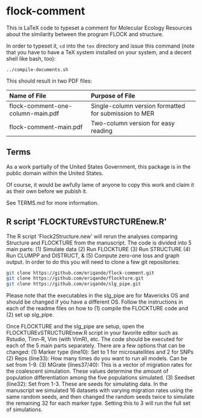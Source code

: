 # flock-comment

This is LaTeX code to typeset a comment for Molecular Ecology Resources
about the similarity between the program FLOCK and structure.

In order to typeset it, `cd` into the `tex` directory and issue this
command (note that you have to have a TeX system installed on your
system, and a decent shell like bash, too):
```
../compile-documents.sh
```
This should result in two PDF files:

| Name of File  | Purpose of File |
| :-------------| :---------------|
| flock-comment-one-column-main.pdf   |  Single-column version formatted for submission to MER |
| flock-comment-main.pdf              |  Two-column version for easy reading                   |



## Terms 

As a work partially of the United States Government, this package is in the
public domain within the United States. 

Of course, it would be awfully lame of anyone to copy this work and claim it as their
own before we pubish it.

See TERMS.md for more information.

## R script 'FLOCKTUREvSTURCTUREnew.R' 

The R script 'Flock2Structure.new' will rerun the analyses comparing Structure and FLOCKTURE from the manuscript. The code is divided into 5 main parts: (1) Simulate data (2) Run FLOCKTURE (3) Run STRUCTURE (4) Run CLUMPP and DISTRUCT, & (5) Compute zero-one loss and graph output.  In order to do this you will need to clone a few git repositories:

```sh
git clone https://github.com/eriqande/flock-comment.git
git clone https://github.com/eriqande/flockture.git
git clone https://github.com/eriqande/slg_pipe.git
```
Please note that the executables in the slg_pipe are for Mavericks OS and should be changed if you have a different OS. Follow the instructions in each of the readme files on how to (1) compile the FLOCKTURE code and (2) set up slg_pipe.

Once FLOCKTURE and the slg_pipe are setup, open the FLOCKTUREvSTRUCTUREnew.R script in your favorite editor such as Rstudio, Tinn-R, Vim (with VimR), etc. The code should be executed for each of the 5 main parts separately. There are a few options that can be changed:
(1) Marker type (line10): Set to 1 for microsatellites and 2 for SNPs
(2) Reps (line33): How many times do you want to run all models. Can be set from 1-9.
(3) MGrate (lines37/40): This is a vector of migration rates for the coalescent simulation. These values determine the amount of population differentiation among the five populations simulated. 
(3) Seedset (line32): Set from 1-3. These are seeds for simulating data. In the manuscript we simulated 16 datasets with varying migration rates using the same random seeds, and then changed the random seeds twice to simulate the remaining 32 for each marker type. Setting this to 3 will run the full set of simulations.


